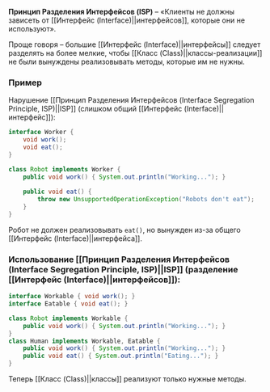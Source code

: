 **Принцип Разделения Интерфейсов (ISP)** – «Клиенты не должны зависеть от [[Интерфейс (Interface)||интерфейсов]], которые они не используют».

Проще говоря – большие [[Интерфейс (Interface)||интерфейсы]] следует разделять на более мелкие, чтобы [[Класс (Class)||классы-реализации]] не были вынуждены реализовывать методы, которые им не нужны.


### Пример

Нарушение [[Принцип Разделения Интерфейсов (Interface Segregation Principle, ISP)||ISP]] (слишком общий [[Интерфейс (Interface)||интерфейс]]):

```java
interface Worker {
    void work();
    void eat();
}

class Robot implements Worker {
    public void work() { System.out.println("Working..."); }
    
    public void eat() { 
	    throw new UnsupportedOperationException("Robots don't eat"); 
	}
}
```

Робот не должен реализовывать `eat()`, но вынужден из-за общего [[Интерфейс (Interface)||интерфейса]].


### Использование [[Принцип Разделения Интерфейсов (Interface Segregation Principle, ISP)||ISP]] (разделение [[Интерфейс (Interface)||интерфейсов]]):

```java
interface Workable { void work(); }
interface Eatable { void eat(); }

class Robot implements Workable {
    public void work() { System.out.println("Working..."); }
}
class Human implements Workable, Eatable {
    public void work() { System.out.println("Working..."); }
    public void eat() { System.out.println("Eating..."); }
}
```

Теперь [[Класс (Class)||классы]] реализуют только нужные методы.
